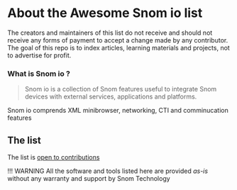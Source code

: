 # About the Awesome Snom io list

The creators and maintainers of this list do not receive and should not receive any forms of payment to accept a change made by any contributor.
The goal of this repo is to index articles, learning materials and projects, not to advertise for profit.

### What is Snom io ?

> Snom io is a collection of Snom features useful to integrate Snom devices with external services, applications and platforms.

Snom io comprends XML minibrowser, networking, CTI and comminucation features

## The list

The list is [open to contributions](howto-contribute.md)

!!! WARNING
    All the software and tools listed here are provided *as-is* without any warranty and support by Snom Technology
